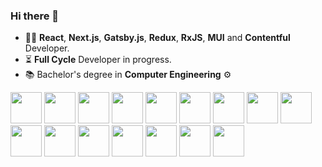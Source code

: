 ### Hi there 👋

- :man_technologist: **React**, **Next.js**, **Gatsby.js**, **Redux**, **RxJS**, **MUI** and **Contentful** Developer.
- :hourglass_flowing_sand: **Full Cycle** Developer in progress.
- :books: Bachelor's degree in **Computer Engineering** ⚙

<p align="left">
  <img src="https://cdn.jsdelivr.net/gh/devicons/devicon/icons/react/react-original.svg" width="50px" />
  <img src="https://cdn.jsdelivr.net/gh/devicons/devicon/icons/angularjs/angularjs-original.svg" width="50px" />
  <img src="https://cdn.jsdelivr.net/gh/devicons/devicon/icons/nextjs/nextjs-original.svg" width="50px" />
  <img src="https://cdn.jsdelivr.net/gh/devicons/devicon/icons/redux/redux-original.svg" width="50px" />
  <img src="https://cdn.jsdelivr.net/gh/devicons/devicon/icons/gatsby/gatsby-plain.svg" width="50px" />
  <img src="https://cdn.jsdelivr.net/gh/devicons/devicon/icons/materialui/materialui-original.svg" width="50px" />
  <img src="https://cdn.jsdelivr.net/gh/devicons/devicon/icons/bootstrap/bootstrap-original.svg" width="50px" />
  <img src="https://cdn.jsdelivr.net/gh/devicons/devicon/icons/jquery/jquery-original.svg" width="50px" />
  <img src="https://cdn.jsdelivr.net/gh/devicons/devicon/icons/javascript/javascript-original.svg" width="50px" />
  <img src="https://cdn.jsdelivr.net/gh/devicons/devicon/icons/typescript/typescript-original.svg" width="50px" />
  <img src="https://cdn.jsdelivr.net/gh/devicons/devicon/icons/html5/html5-original.svg" width="50px" />
  <img src="https://cdn.jsdelivr.net/gh/devicons/devicon/icons/css3/css3-original.svg" width="50px" />
  <img src="https://cdn.jsdelivr.net/gh/devicons/devicon/icons/graphql/graphql-plain.svg" width="50px" />
  <img src="https://cdn.jsdelivr.net/gh/devicons/devicon/icons/figma/figma-original.svg" width="50px" />
  <img src="https://cdn.jsdelivr.net/gh/devicons/devicon/icons/photoshop/photoshop-plain.svg" width="50px" />
  <img src="https://cdn.jsdelivr.net/gh/devicons/devicon/icons/xd/xd-plain.svg" width="50px" />
</p>
